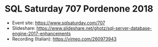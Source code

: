 # SQL Saturday 707 Pordenone 2018
* Event site: https://www.sqlsaturday.com/707
* Slideshare: https://www.slideshare.net/ghotz/sql-server-database-engine-2017-enhancements
* Recording (Italian): https://vimeo.com/260973943
